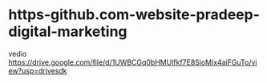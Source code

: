 # https-github.com-website-pradeep-digital-marketing
vedio
https://drive.google.com/file/d/1UWBCGq0bHMUlfkf7E8SioMix4aiFGuTo/view?usp=drivesdk
